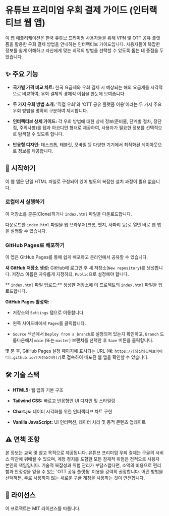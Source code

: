 # 유튜브 프리미엄 우회 결제 가이드 (인터랙티브 웹 앱)

이 웹 애플리케이션은 한국 유튜브 프리미엄 사용자들을 위해 VPN 및 OTT 공유 플랫폼을 활용한 우회 결제 방법을 안내하는 인터랙티브 가이드입니다. 사용자들이 복잡한 정보를 쉽게 이해하고 자신에게 맞는 최적의 방법을 선택할 수 있도록 돕는 데 중점을 두었습니다.

## ✨ 주요 기능

* **국가별 가격 비교 차트:** 한국 요금제와 우회 결제 시 예상되는 해외 요금제를 시각적으로 비교하여, 우회 결제의 경제적 이점을 한눈에 보여줍니다.

* **두 가지 우회 방법 소개:** '직접 우회'와 'OTT 공유 플랫폼 이용'이라는 두 가지 주요 우회 방법을 명확히 구분하여 제시합니다.

* **인터랙티브 상세 가이드:** 각 우회 방법에 대한 상세 정보(준비물, 단계별 절차, 장단점, 주의사항)를 탭과 아코디언 형태로 제공하여, 사용자가 필요한 정보를 선택적으로 탐색할 수 있도록 합니다.

* **반응형 디자인:** 데스크톱, 태블릿, 모바일 등 다양한 기기에서 최적화된 레이아웃으로 정보를 제공합니다.

## 🚀 시작하기

이 웹 앱은 단일 HTML 파일로 구성되어 있어 별도의 복잡한 설치 과정이 필요 없습니다.

### 로컬에서 실행하기

이 저장소를 클론(Clone)하거나 `index.html` 파일을 다운로드합니다.

다운로드한 `index.html` 파일을 웹 브라우저(크롬, 엣지, 사파리 등)로 열면 바로 웹 앱을 실행할 수 있습니다.

### GitHub Pages로 배포하기

이 앱은 GitHub Pages를 통해 쉽게 배포하고 온라인에서 공유할 수 있습니다.

**새 GitHub 저장소 생성:** GitHub에 로그인 후 새 저장소(`New repository`)를 생성합니다. 저장소 이름은 자유롭게 지정하되, `Public`으로 설정해야 합니다.

** `index.html` 파일 업로드:** 생성한 저장소에 이 프로젝트의 `index.html` 파일을 업로드합니다.

**GitHub Pages 활성화:**

* 저장소의 `Settings` 탭으로 이동합니다.

* 왼쪽 사이드바에서 `Pages`를 클릭합니다.

* `Source` 섹션에서 `Deploy from a branch`로 설정되어 있는지 확인하고, `Branch` 드롭다운에서 `main` (또는 `master`) 브랜치를 선택한 후 `Save` 버튼을 클릭합니다.

몇 분 후, GitHub Pages 설정 페이지에 표시되는 URL (예: `https://[당신의깃허브아이디].github.io/[저장소이름]/`)로 접속하여 배포된 웹 앱을 확인할 수 있습니다.

## 🛠 기술 스택

* **HTML5:** 웹 앱의 기본 구조

* **Tailwind CSS:** 빠르고 반응형인 UI 디자인 및 스타일링

* **Chart.js:** 데이터 시각화를 위한 인터랙티브 차트 구현

* **Vanilla JavaScript:** UI 인터랙션, 데이터 처리 및 동적 콘텐츠 업데이트

## ⚠️ 면책 조항

본 정보는 교육 및 참고 목적으로 제공됩니다. 유튜브 프리미엄 우회 결제는 구글의 서비스 약관에 위배될 수 있으며, 계정 정지를 포함한 모든 잠재적 위험은 전적으로 사용자 본인의 책임입니다. 기술적 복잡성과 위험 관리가 부담스럽다면, 소액의 비용으로 편리함과 안정성을 얻을 수 있는 'OTT 공유 플랫폼' 이용을 강력히 권장합니다. 어떤 방법을 선택하든, 주로 사용하지 않는 새로운 구글 계정을 사용하는 것이 안전합니다.

## 📝 라이선스

이 프로젝트는 MIT 라이선스를 따릅니다.
